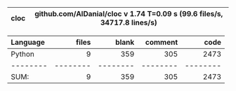 cloc|github.com/AlDanial/cloc v 1.74  T=0.09 s (99.6 files/s, 34717.8 lines/s)
--- | ---

Language|files|blank|comment|code
:-------|-------:|-------:|-------:|-------:
Python|9|359|305|2473
--------|--------|--------|--------|--------
SUM:|9|359|305|2473
